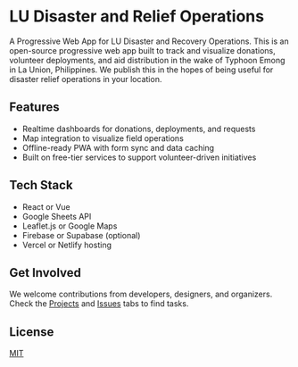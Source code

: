 # LU Disaster and Relief Operations
A Progressive Web App for LU Disaster and Recovery Operations. This is an open-source progressive web app built to track and visualize donations, volunteer deployments, and aid distribution in the wake of Typhoon Emong in La Union, Philippines. We publish this in the hopes of being useful for disaster relief operations in your location.

## Features
- Realtime dashboards for donations, deployments, and requests
- Map integration to visualize field operations
- Offline-ready PWA with form sync and data caching
- Built on free-tier services to support volunteer-driven initiatives

## Tech Stack
- React or Vue
- Google Sheets API
- Leaflet.js or Google Maps
- Firebase or Supabase (optional)
- Vercel or Netlify hosting

## Get Involved
We welcome contributions from developers, designers, and organizers. Check the [Projects](#) and [Issues](#) tabs to find tasks.

## License
[MIT](LICENSE)
